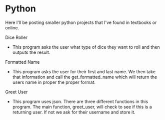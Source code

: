 # Python
Here I'll be posting smaller python projects that I've found in textbooks or online.

Dice Roller 
- This program asks the user what type of dice they want to roll and then outputs the result.

Formatted Name
- This program asks the user for their first and last name. We then take that information and call the get_formatted_name
  which will return the users name in proper the proper format.
  
 Greet User
 - This program uses json. There are three different functions in this program. The main function, greet_user, will check to see if this
   is a returning user. If not we ask for their username and store it.

